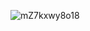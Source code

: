 ![mZ7kxwy8o18](https://user-images.githubusercontent.com/114944598/236532061-0d195490-ba8e-4a13-a5d8-aa797e1094ab.jpg)
